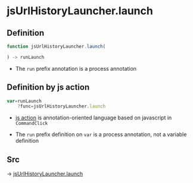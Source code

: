 # jsUrlHistoryLauncher.launch

## Definition

```js.js
function jsUrlHistoryLauncher.launch(

) -> runLaunch
```

- The `run` prefix annotation is a process annotation
## Definition by js action

```js.js
var=runLaunch
	?func=jsUrlHistoryLauncher.launch

```

- [js action](#) is annotation-oriented language based on javascript in `CommandClick`

- The `run` prefix definition on `var` is a process annotation, not a variable definition

## Src

-> [jsUrlHistoryLauncher.launch](https://github.com/puutaro/CommandClick/blob/master/app/src/main/java/com/puutaro/commandclick/fragment_lib/terminal_fragment/js_interface/toolbar/JsUrlHistoryLauncher.kt#L13)


